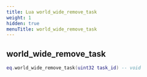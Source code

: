 ```yaml
---
title: Lua world_wide_remove_task
weight: 1
hidden: true
menuTitle: world_wide_remove_task
---
```

## world_wide_remove_task
```lua
eq.world_wide_remove_task(uint32 task_id) -- void
```